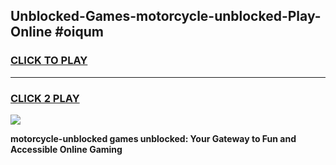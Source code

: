 
## Unblocked-Games-motorcycle-unblocked-Play-Online #oiqum
<h3>
<a href="https://news.freeplayer.one?title=motorcycle-unblocked&ref=3">CLICK TO PLAY</a></h3>
<hr>

<h3>
<a href="https://news.freeplayer.one?title=motorcycle-unblocked&ref=3">CLICK 2 PLAY</a>
  
</h3>

<a href="https://news.freeplayer.one?title=motorcycle-unblocked&ref=3"><img src="https://clearcache.store/games.png"></a>


**motorcycle-unblocked games unblocked: Your Gateway to Fun and Accessible Online Gaming**
